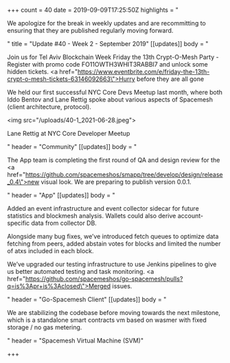 +++
count = 40
date = 2019-09-09T17:25:50Z
highlights = "<p>We apologize for the break in weekly updates and are recommitting to ensuring that they are published regularly moving forward.</p>"
title = "Update #40 - Week 2 - September 2019"
[[updates]]
body = "<p>Join us for Tel Aviv Blockchain Week Friday the 13th Crypt-O-Mesh Party - Register with promo code FO11OWTH3WHIT3RABBI7 and unlock some hidden tickets. <a href=\"https://www.eventbrite.com/e/friday-the-13th-crypt-o-mesh-tickets-63146092663\">Hurry before they are all gone</a></p><p>We held our first successful NYC Core Devs Meetup last month, where both Iddo Bentov and Lane Rettig spoke about various aspects of Spacemesh (client architecture, protocol).</p><p><img src=\"/uploads/40-1_2021-06-28.jpeg\"></p><p>Lane Rettig at NYC Core Developer Meetup</p>"
header = "Community"
[[updates]]
body = "<p>The App team is completing the first round of QA and design review for the <a href=\"https://github.com/spacemeshos/smapp/tree/develop/design/release_0.4\">new visual look</a>. We are preparing to publish version 0.0.1.</p>"
header = "App"
[[updates]]
body = "<p>Added an event infrastructure and event collector sidecar for future statistics and blockmesh analysis. Wallets could also derive account-specific data from collector DB.</p><p>Alongside many bug fixes, we’ve introduced fetch queues to optimize data fetching from peers, added abstain votes for blocks and limited the number of atxs included in each block.</p><p>We’ve upgraded our testing infrastructure to use Jenkins pipelines to give us better automated testing and task monitoring. <a href=\"https://github.com/spacemeshos/go-spacemesh/pulls?q=is%3Apr+is%3Aclosed\">Merged issues.</a></p>"
header = "Go-Spacemesh Client"
[[updates]]
body = "<p>We are stabilizing the codebase before moving towards the next milestone, which is a standalone smart contracts vm based on wasmer with fixed storage / no gas metering.</p>"
header = "Spacemesh Virtual Machine (SVM)"

+++
